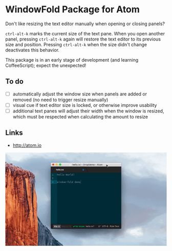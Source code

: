 # WindowFold Package for Atom

Don't like resizing the text editor manually when opening or closing panels?

`ctrl-alt-k` marks the current size of the text pane. When you open another panel, pressing `ctrl-alt-k` again will restore the text editor to its previous size and position. Pressing `ctrl-alt-k` when the size didn't change deactivates this behavior.

This package is in an early stage of development (and learning CoffeeScript); expect the unexpected!

## To do

- [ ] automatically adjust the window size when panels are added or removed (no need to trigger resize manually)
- [ ] visual cue if text editor size is locked, or otherwise improve usability
- [ ] additional text panes will adjust their width when the window is resized, which must be respected when calculating the amount to resize

## Links

* http://atom.io

![window-fold demo](demo.gif)
